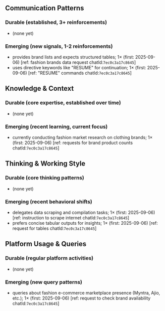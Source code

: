 ## Communication Patterns
### Durable (established, 3+ reinforcements)
- (none yet)

### Emerging (new signals, 1-2 reinforcements)
- provides brand lists and expects structured tables; 1× (first: 2025-09-06) [ref: fashion brands data request chatId:`7ec0c3a17c8645`]
- uses directive keywords like "RESUME" for continuation; 1× (first: 2025-09-06) [ref: "RESUME" commands chatId:`7ec0c3a17c8645`]

## Knowledge & Context
### Durable (core expertise, established over time)
- (none yet)

### Emerging (recent learning, current focus)  
- currently conducting fashion market research on clothing brands; 1× (first: 2025-09-06) [ref: requests for brand product counts chatId:`7ec0c3a17c8645`]

## Thinking & Working Style
### Durable (core thinking patterns)
- (none yet)

### Emerging (recent behavioral shifts)
- delegates data scraping and compilation tasks; 1× (first: 2025-09-06) [ref: instruction to scrape internet chatId:`7ec0c3a17c8645`]
- prefers concise tabular outputs for insights; 1× (first: 2025-09-06) [ref: request for tables chatId:`7ec0c3a17c8645`]

## Platform Usage & Queries
### Durable (regular platform activities)
- (none yet)

### Emerging (new query patterns)
- queries about fashion e-commerce marketplace presence (Myntra, Ajio, etc.); 1× (first: 2025-09-06) [ref: request to check brand availability chatId:`7ec0c3a17c8645`]